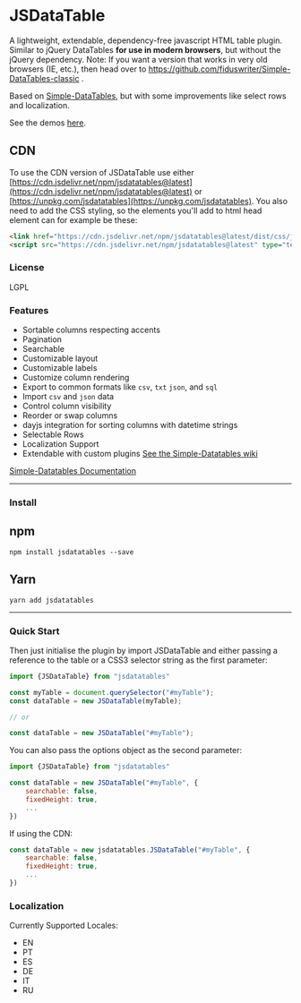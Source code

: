 # JSDataTable

A lightweight, extendable, dependency-free javascript HTML table plugin. Similar to jQuery DataTables **for use in modern browsers**, but without the jQuery dependency. Note: If you want a version that works in very old browsers (IE, etc.), then head over to https://github.com/fiduswriter/Simple-DataTables-classic .

Based on [Simple-DataTables](https://github.com/fiduswriter/Simple-DataTables), but with some improvements like select rows and localization.

See the demos [here](https://kaneymhf.github.io/JSDataTable/).

## CDN

To use the CDN version of JSDataTable use either [https://cdn.jsdelivr.net/npm/jsdatatables@latest](https://cdn.jsdelivr.net/npm/jsdatatables@latest) or [https://unpkg.com/jsdatatables](https://unpkg.com/jsdatatables). You also need to add the CSS styling, so the elements you'll add to html head element can for example be these:

```html
<link href="https://cdn.jsdelivr.net/npm/jsdatatables@latest/dist/css/jsdatatables.css" rel="stylesheet" type="text/css">
<script src="https://cdn.jsdelivr.net/npm/jsdatatables@latest" type="text/javascript"></script>
```



### License

LGPL

### Features

* Sortable columns respecting accents
* Pagination
* Searchable
* Customizable layout
* Customizable labels
* Customize column rendering
* Export to common formats like `csv`, `txt` `json`, and `sql`
* Import `csv` and `json` data
* Control column visibility
* Reorder or swap columns
* dayjs integration for sorting columns with datetime strings
* Selectable Rows
* Localization Support
* Extendable with custom plugins [See the Simple-Datatables wiki](https://github.com/fiduswriter/Simple-DataTables/wiki/Plugins)


[Simple-Datatables Documentation](https://github.com/fiduswriter/Simple-DataTables/wiki)


---

### Install

## npm
```
npm install jsdatatables --save
```
## Yarn
```
yarn add jsdatatables
```

---

### Quick Start

Then just initialise the plugin by import JSDataTable and either passing a reference to the table or a CSS3 selector string as the first parameter:

```javascript
import {JSDataTable} from "jsdatatables"

const myTable = document.querySelector("#myTable");
const dataTable = new JSDataTable(myTable);

// or

const dataTable = new JSDataTable("#myTable");

```

You can also pass the options object as the second parameter:

```javascript
import {JSDataTable} from "jsdatatables"

const dataTable = new JSDataTable("#myTable", {
	searchable: false,
	fixedHeight: true,
	...
})
```

If using the CDN:

```javascript
const dataTable = new jsdatatables.JSDataTable("#myTable", {
	searchable: false,
	fixedHeight: true,
	...
})
```

### Localization

Currently Supported Locales:
 * EN
 * PT
 * ES
 * DE
 * IT
 * RU